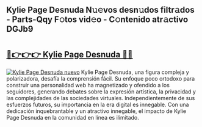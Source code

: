 ## Kylie Page Desnuda N𝚞𝚎vos desn𝚞dos filtr𝚊dos - Parts-Qqy F𝚘tos vid𝚎o - C𝚘ntenido atr𝚊ctivo DGJb9

# <h2><a href="http://mb80bx.tromn.icu/?c=Kylie+Page+Desnuda">🔗👉👉👉 Kylie Page Desnuda 🔗🔗</a></h2>

[![Kylie Page Desnuda nuevo](https://i.imgur.com/pEAQMta.gif)](http://mb80bx.tromn.icu/?c=Kylie+Page+Desnuda)
Kylie Page Desnuda, una figura compleja y polarizadora, desafía la comprensión fácil. Su enfoque poco ortodoxo para construir una personalidad web ha magnetizado y ofendido a los seguidores, generando debates sobre la expresión artística, la privacidad y las complejidades de las sociedades virtuales. Independientemente de sus esfuerzos futuros, su importancia en la era digital es innegable. Con una dedicación inquebrantable y un atractivo innegable, el impacto de Kylie Page Desnuda en la comunidad en línea es ilimitado.

